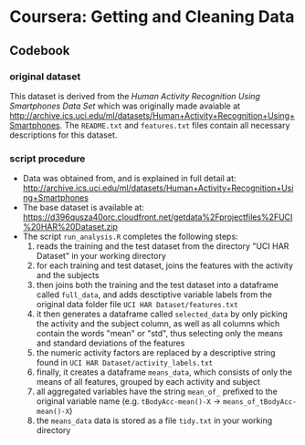 # Coursera: Getting and Cleaning Data

## Codebook

### original dataset

This dataset is derived from the *Human Activity Recognition Using Smartphones Data Set* which was originally made avaiable at http://archive.ics.uci.edu/ml/datasets/Human+Activity+Recognition+Using+Smartphones. The `README.txt` and `features.txt` files contain all necessary descriptions for this dataset. 

### script procedure

* Data was obtained from, and is explained in full detail at: http://archive.ics.uci.edu/ml/datasets/Human+Activity+Recognition+Using+Smartphones
* The base dataset is available at: https://d396qusza40orc.cloudfront.net/getdata%2Fprojectfiles%2FUCI%20HAR%20Dataset.zip
* The script `run_analysis.R` completes the following steps: 
    1. reads the training and the test dataset from the directory "UCI HAR Dataset" in your working directory
    1. for each training and test dataset, joins the features with the activity and the subjects
    1. then joins both the training and the test dataset into a dataframe called `full_data`, and adds desctiptive variable labels from the original data folder file `UCI HAR Dataset/features.txt`
    1. it then generates a dataframe called `selected_data` by only picking the activity and the subject column, as well as all columns which contain the words "mean" or "std", thus selecting only the means and standard deviations of the features
    1. the numeric activity factors are replaced by a descriptive string found in `UCI HAR Dataset/activity_labels.txt`
    1. finally, it creates a dataframe `means_data`, which consists of only the means of all features, grouped by each activity and subject
    1. all aggregated variables have the string `mean_of_` prefixed to the original variable name (e.g. `tBodyAcc-mean()-X` -> `means_of_tBodyAcc-mean()-X`)
    1. the `means_data` data is stored as a file `tidy.txt` in your working directory